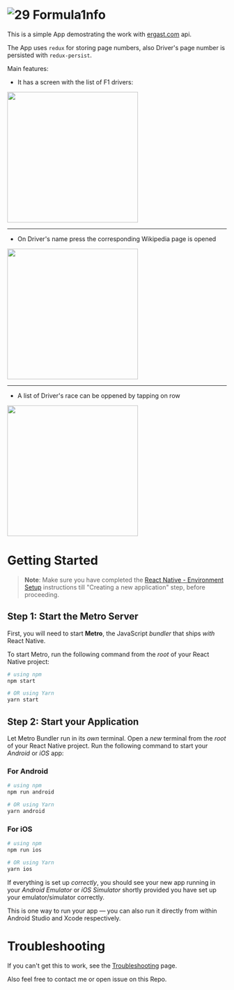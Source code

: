 # ![29](https://github.com/user-attachments/assets/bda5803d-0867-442e-a3b9-29024345d38e) Formula1nfo

This is a simple App demostrating the work with [ergast.com](ergast.com) api.

The App uses `redux` for storing page numbers, also Driver's page number is persisted with `redux-persist`.

Main features:
- It has a screen with the list of F1 drivers:
<img src="https://github.com/user-attachments/assets/416d5e37-5b16-4a3e-a85c-58874592f857" width="300"/>

---

- On Driver's name press the corresponding Wikipedia page is opened
<img src="https://github.com/user-attachments/assets/fac0c5c2-4fcc-40ac-901e-a4d979d0d3fb" width="300"/>

---

- A list of Driver's race can be oppened by tapping on row
<img src="https://github.com/user-attachments/assets/7bf90560-b2ff-4ce0-b5b1-1d0bbe3a286a" width="300"/>


# Getting Started

>**Note**: Make sure you have completed the [React Native - Environment Setup](https://reactnative.dev/docs/environment-setup) instructions till "Creating a new application" step, before proceeding.

## Step 1: Start the Metro Server

First, you will need to start **Metro**, the JavaScript _bundler_ that ships _with_ React Native.

To start Metro, run the following command from the _root_ of your React Native project:

```bash
# using npm
npm start

# OR using Yarn
yarn start
```

## Step 2: Start your Application

Let Metro Bundler run in its _own_ terminal. Open a _new_ terminal from the _root_ of your React Native project. Run the following command to start your _Android_ or _iOS_ app:

### For Android

```bash
# using npm
npm run android

# OR using Yarn
yarn android
```

### For iOS

```bash
# using npm
npm run ios

# OR using Yarn
yarn ios
```

If everything is set up _correctly_, you should see your new app running in your _Android Emulator_ or _iOS Simulator_ shortly provided you have set up your emulator/simulator correctly.

This is one way to run your app — you can also run it directly from within Android Studio and Xcode respectively.

# Troubleshooting

If you can't get this to work, see the [Troubleshooting](https://reactnative.dev/docs/troubleshooting) page.

Also feel free to contact me or open issue on this Repo.
